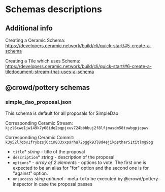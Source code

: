 # Schemas descriptions

## Additional info
Creating a Ceramic Schema: https://developers.ceramic.network/build/cli/quick-start/#5-create-a-schema

Creating a Tile which uses Schema: https://developers.ceramic.network/build/cli/quick-start/#6-create-a-tiledocument-stream-that-uses-a-schema

## @crowd/pottery schemas

### simple_dao_proposal.json
This schema is default for all proposals for SimpleDao

Corresponding Ceramic Stream:
`kjzl6cwe1jw149k7y68ide2oqpjxuv724bbbbuj2f8lfjmasdm58towbgpjcpwv`

Corresponding Ceramic Commit:
`k3y52l7qbv1frybzsj0cin833xxpsrhu72oggk93l8d4ejikpsthar51titlmg9og`

- `title`* _string_ - title of the proposal
- `description`* _string_ - description of the proposal
- `options`* - _array of 2 elements_ - options to vote. The first one is expected to be an alias for "for" option and the second one is for "against" option.
- `onsuccess` _sting optional_ - meta-tx to be executed by @crowd/pottery-inspector in case the proposal passes 